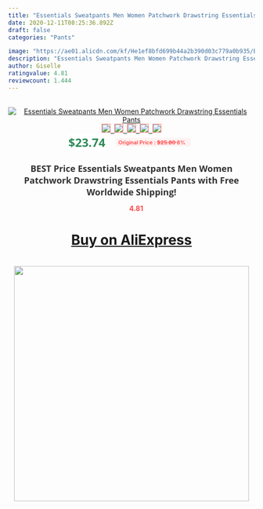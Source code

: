 ```yaml
---
title: "Essentials Sweatpants Men Women Patchwork Drawstring Essentials Pants"
date: 2020-12-11T08:25:36.892Z
draft: false
categories: "Pants"

image: "https://ae01.alicdn.com/kf/He1ef8bfd699b44a2b390d03c779a0b935/Essentials-Sweatpants-Men-Women-Patchwork-Drawstring-Essentials-Pants.jpg"
description: "Essentials Sweatpants Men Women Patchwork Drawstring Essentials Pants"
author: Giselle
ratingvalue: 4.81
reviewcount: 1.444
---
```

<br>
<div style="text-align: center;">
<a href="https://s.click.aliexpress.com/e/_Asmi45" target="_blank" rel="nofollow noopener noreferrer"><img alt="Essentials Sweatpants Men Women Patchwork Drawstring Essentials Pants" class="magnifier-image" src="https://ae01.alicdn.com/kf/He1ef8bfd699b44a2b390d03c779a0b935/Essentials-Sweatpants-Men-Women-Patchwork-Drawstring-Essentials-Pants.jpg_640x640.jpg">
<br>
<img style="border:1px solid salmon" src="https://ae01.alicdn.com/kf/He1ef8bfd699b44a2b390d03c779a0b935/Essentials-Sweatpants-Men-Women-Patchwork-Drawstring-Essentials-Pants.jpg_120x120.jpg">&nbsp;&nbsp;<img style="border:1px solid salmon" src="https://ae01.alicdn.com/kf/Ha3630511bf95428b923a6438028e3ab0Z/Essentials-Sweatpants-Men-Women-Patchwork-Drawstring-Essentials-Pants.jpg_120x120.jpg">&nbsp;&nbsp;<img style="border:1px solid salmon" src="https://ae01.alicdn.com/kf/H32c1be657b8d418fa4682eba1b11591f5/Essentials-Sweatpants-Men-Women-Patchwork-Drawstring-Essentials-Pants.jpg_120x120.jpg">&nbsp;&nbsp;<img style="border:1px solid salmon" src="https://ae01.alicdn.com/kf/H36037436a120479da89aabd06889fc70O/Essentials-Sweatpants-Men-Women-Patchwork-Drawstring-Essentials-Pants.jpg_120x120.jpg">&nbsp;&nbsp;<img style="border:1px solid salmon" src="https://ae01.alicdn.com/kf/H6f9d4ca47bce4bd88f11b7d63fb023f2X/Essentials-Sweatpants-Men-Women-Patchwork-Drawstring-Essentials-Pants.jpg_120x120.jpg"></a></div><br0>
<div style="text-align: center;"><span style="background-color: white; border: 0px; box-sizing: border-box; color: seagreen; display: inline-block; font-family: &quot;open sans&quot; , &quot;arial&quot; , &quot;helvetica&quot; , sans-serif , &quot;heiti&quot;; font-size: 24px; font-stretch: inherit; font-weight: 700; line-height: inherit; margin: 0px 10px 0px 0px; padding: 0px; vertical-align: middle;">$23.74 </span>
<span style="background: rgb(255 , 241 , 241); border-radius: 3px; border: 0px; box-sizing: border-box; color: #ff4747; display: inline-block; font-family: inherit; font-size: 12px; font-stretch: inherit; font-style: inherit; font-variant: inherit; font-weight: 600; line-height: inherit; margin: 0px; padding: 2px 5px; transform: scale(0.9); vertical-align: middle;">Original Price : <b style="text-decoration: line-through;">$25.80 </b> 8%&nbsp;&nbsp;</span></div>
<h1 style="color: #333333; display: inline-block; font-family: &quot;open sans&quot; , &quot;arial&quot; , &quot;helvetica&quot; , sans-serif , &quot;heiti&quot;; font-size: 18px; font-stretch: inherit; font-weight: 700; text-align: center;">BEST Price Essentials Sweatpants Men Women Patchwork Drawstring Essentials Pants with Free Worldwide Shipping!</h1>
<div style="color: #ff4747; text-align: center;">
<img src="https://4.bp.blogspot.com/-M0ZcTcb-5uY/XleCXlxnR4I/AAAAAAAAAEc/OrjgMkXV1oMQFaCRZj5HQwOCBcu3w1FegCPcBGAYYCw/s1600/star.png" style="height: 15px;">&nbsp;<b>4.81</b></div>
<div class="button_cont" align="center"><a class="buynow_a" href="https://s.click.aliexpress.com/e/_Asmi45" target="_blank" rel="nofollow noopener noreferrer"><H1>Buy on AliExpress</H1></a></div><br>
<div class="separator" style="clear: both; text-align: center;">
<img src="https://lh3.googleusercontent.com/-pTy5HemUv9M/XlePHvY0dAI/AAAAAAAAAE4/0nX5iRUoIWY8eMW9Dpxeirr157OZliDIgCLcBGAsYHQ/s1600/badge.gif" width="480">
</div>

